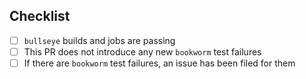 ## Checklist

* [ ] `bullseye` builds and jobs are passing
* [ ] This PR does not introduce any new `bookworm` test failures
* [ ] If there are `bookworm` test failures, an issue has been filed for them

